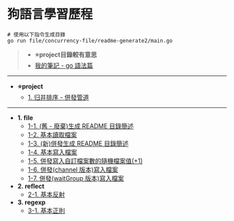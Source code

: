 # 狗語言學習歷程

```command
# 使用以下指令生成目錄
go run file/concurrency-file/readme-generate2/main.go
```

> - **⭐project目錄較有意思**
> - [我的筆記 - go 語法篇](https://hackmd.io/IrpAln1QQ4GsVW-_fW6nNA?view)

---

<!--TOC-->
- **⭐project**
  - [1. 归并排序 - 併發管道](basic/algorithm/README.md)
---
- **1. file**
  - [1-1. (舊 - 廢棄)生成 README 目錄簡述](basic/file/readme-generate/main.go)
  - [1-2. 基本讀取檔案](basic/file/basic/read-file/main.go)
  - [1-3. (新)併發生成 README 目錄簡述](basic/file/concurrency-file/readme-generate2/main.go)
  - [1-4. 基本寫入檔案](basic/file/basic/write-file/main.go)
  - [1-5. 併發寫入自訂檔案數的隨機檔案值(+1)](basic/file/concurrency-file/write-and-read/main.go)
  - [1-6. 併發(channel 版本)寫入檔案](basic/file/concurrency-file/write/chan/main.go)
  - [1-7. 併發(waitGroup 版本)寫入檔案](basic/file/concurrency-file/write/wait-group/main.go)
- **2. reflect**
  - [2-1. 基本反射](basic/reflect/main.go)
- **3. regexp**
  - [3-1. 基本正則](basic/regexp/main.go)
<!--TOC-->
